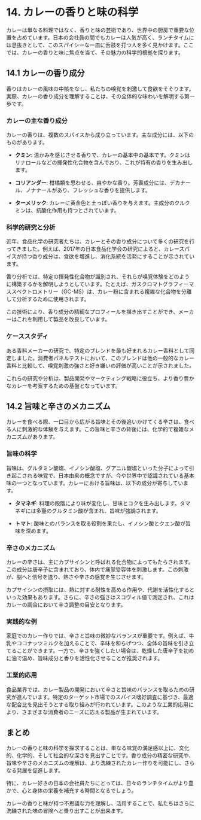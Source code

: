 # 14. カレーの香りと味の科学

カレーは単なる料理ではなく、香りと味の芸術であり、世界中の厨房で重要な位置を占めています。日本の会社員の間でもカレーは人気が高く、ランチタイムには息抜きとして、このスパイシーな一皿に舌鼓を打つ人を多く見かけます。ここでは、カレーの香りと味に焦点を当て、その魅力の科学的根拠を探ります。

## 14.1 カレーの香り成分

香りはカレーの風味の中核をなし、私たちの嗅覚を刺激して食欲をそそります。実際、カレーの香り成分を理解することは、その全体的な味わいを解明する第一歩です。

### カレーの主な香り成分

カレーの香りは、複数のスパイスから成り立っています。主な成分には、以下のものがあります。

- **クミン**: 温かみを感じさせる香りで、カレーの基本中の基本です。クミンはリナロールなどの揮発性化合物を含んでおり、これが特有の香りを生み出します。

- **コリアンダー**: 柑橘類を思わせる、爽やかな香り。芳香成分には、デカナール、ノナナールがあり、フレッシュな香りを提供します。

- **ターメリック**: カレーに黄金色と土っぽい香りを与えます。主成分のクルクミンは、抗酸化作用も持つとされています。

### 科学的研究と分析

近年、食品化学の研究者たちは、カレーとその香り成分について多くの研究を行ってきました。例えば、2017年の日本食品化学会の研究によると、カレースパイスが持つ香り成分は、食欲を増進し、消化系統を活発にすることが示されています。

香り分析では、特定の揮発性化合物が識別され、それらが嗅覚体験をどのように構築するかを解明しようとしています。たとえば、ガスクロマトグラフィーマススペクトロメトリー（GC-MS）は、カレー粉に含まれる複雑な化合物を分離して分析するために使用されます。

この技術により、香り成分の精細なプロフィールを描き出すことができ、メーカーはこれを利用して製品を改良しています。

### ケーススタディ

ある香料メーカーの研究で、特定のブレンドを最も好まれるカレー香料として同定しました。消費者パネルテストにおいて、このブレンドは他の一般的なカレー香料と比較して、嗅覚刺激の強さと好き嫌いの評価が高いことが示されました。

これらの研究や分析は、製品開発やマーケティング戦略に役立ち、より香り豊かなカレーを考案するための基盤となっています。

## 14.2 旨味と辛さのメカニズム

カレーを食べる際、一口目から広がる旨味とその後追いかけてくる辛さは、食べる人に刺激的な体験を与えます。この旨味と辛さの背後には、化学的で複雑なメカニズムがあります。

### 旨味の科学

旨味は、グルタミン酸塩、イノシン酸塩、グアニル酸塩といった分子によって引き起こされる味覚で、日本由来の概念ですが、今や世界中で認識されている基本味の一つとなっています。カレーにおける旨味は、以下の成分が寄与しています。

- **タマネギ**: 料理の段階により味が変化し、甘味とコクを生み出します。タマネギには多量のグルタミン酸が含まれ、旨味が強調されます。

- **トマト**: 酸味とのバランスを取る役割を果たし、イノシン酸とクエン酸が旨味を深めます。

### 辛さのメカニズム

カレーの辛さは、主にカプサイシンと呼ばれる化合物によってもたらされます。この成分は唐辛子に含まれており、体内で痛覚受容体を刺激します。この刺激が、脳へと信号を送り、熱さや辛さの感覚を生じさせます。

カプサイシンの摂取には、熱に対する耐性を高める作用や、代謝を活性化するといった効果もあります。さらに、辛さの強さはスコヴィル値で測定され、これはカレーの調合において辛さ調整の目安となります。

### 実践的な例

家庭でのカレー作りでは、辛さと旨味の微妙なバランスが重要です。例えば、牛乳やココナッツミルクを加えることで、辛味を和らげつつ、全体の旨味を引き立てることができます。一方で、辛さを強くしたい場合は、乾燥した唐辛子を初めに油で温め、旨味成分と香りを活性化させることが推奨されます。

### 工業的応用

食品業界では、カレー製品の開発において辛さと旨味のバランスを取るための研究が進んでいます。特定のターゲット市場でのスパイス嗜好調査に基づき、最適な配合比を見出そうとする取り組みが行われています。このような工業的応用により、さまざまな消費者のニーズに応える製品が生まれています。

## まとめ

カレーの香りと味の科学を探求することは、単なる味覚の満足感以上に、文化的、化学的、そして社会的な深さを見出すことです。香り成分の精密な研究や、旨味や辛さのメカニズムの理解は、より洗練されたカレー作りを可能にし、さらなる発展を促進します。

特に、カレー好きの日本の会社員たちにとっては、日々のランチタイムがより豊かで、心と身体の栄養を補充する時間となるでしょう。

カレーの香りと味が持つ不思議な力を理解し、活用することで、私たちはさらに洗練された味の冒険へと乗り出すことが出来ます。

<!--END_SECTION-->
